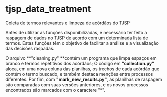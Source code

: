 # tjsp_data_treatment

Coleta de termos relevantes e limpeza de acórdãos do TJSP

Antes de utilizar as funções disponibilizadas, é necessário ter feito a raspagem de dados no TJSP de acordo com um determinada lista de termos. Estas funções têm o objetivo de facilitar a análise e a visualização das decisões raspadas.

O arquivo **"cleaning.py" **contém um programa que limpa espaços em branco e termos repetitivos dos acórdãos;
O código em **"collection.py"** aloca, em uma nova coluna das planilhas, os trechos de cada acórdão que contém o termo buscado, e também destaca menções entre processos diferentes.
Por fim, com **"mark_new_results.py"**, as planilhas de raspagem são comparadas com suas versões anteriores, e os novos processos encontrados são marcados com o caractere "*".
